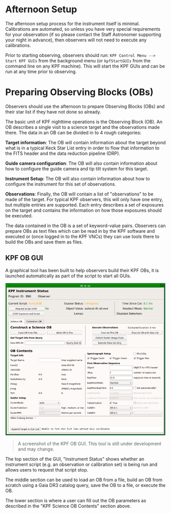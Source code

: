 # Afternoon Setup

The afternoon setup process for the instrument itself is minimal. Calibrations are automated, so unless you have very special requirements for your observation (if so please contact the Staff Astronomer supporting your night in advance), then observers will not need to execute any calibrations.

Prior to starting observing, observers should run: `KPF Control Menu --> Start KPF GUIs` from the background menu (or `kpfStartGUIs` from the command line on any KPF machine). This will start the KPF GUIs and can be run at any time prior to observing. 

# Preparing Observing Blocks (OBs)

Observers should use the afternoon to prepare Observing Blocks (OBs) and their star list if they have not done so already. 

The basic unit of KPF nighttime operations is the Observing Block (OB). An OB describes a single visit to a science target and the observations made there. The data in an OB can be divided in to 4 rough categories:

**Target information**: The OB will contain information about the target beyond what is in a typical Keck Star List entry in order to flow that information to the FITS header and the data reduction pipeline (DRP).

**Guide camera configuration**: The OB will also contain information about how to configure the guide camera and tip tilt system for this target.

**Instrument Setup**: The OB will also contain information about how to configure the instrument for this set of observations.

**Observations**: Finally, the OB will contain a list of "observations" to be made of the target. For typical KPF observers, this will only have one entry, but multiple entries are supported. Each entry describes a set of exposures on the target and contains the information on how those exposures should be executed.

The data contained in the OB is a set of keyword-value pairs. Observers can prepare OBs as text files which can be read in by the KPF software and executed or (once logged in to the KPF VNCs) they can use tools there to build the OBs and save them as files. 

## KPF OB GUI

A graphical tool has been built to help observers build their KPF OBs, it is launched automatically as part of the script to start all GUIs.

![A screenshot of the KPF OB GUI](figures/KPF_OB_GUI.png)
>  A screenshot of the KPF OB GUI. This tool is still under development and may change.

The top section of the GUI, "Instrument Status" shows whether an instrument script (e.g. an observation or calibration set) is being run and allows users to request that script stop.

The middle section can be used to load an OB from a file, build an OB from scratch using a Gaia DR3 catalog query, save the OB to a file, or execute the OB.

The lower section is where a user can fill out the OB parameters as described in the "KPF Science OB Contents" section above.
